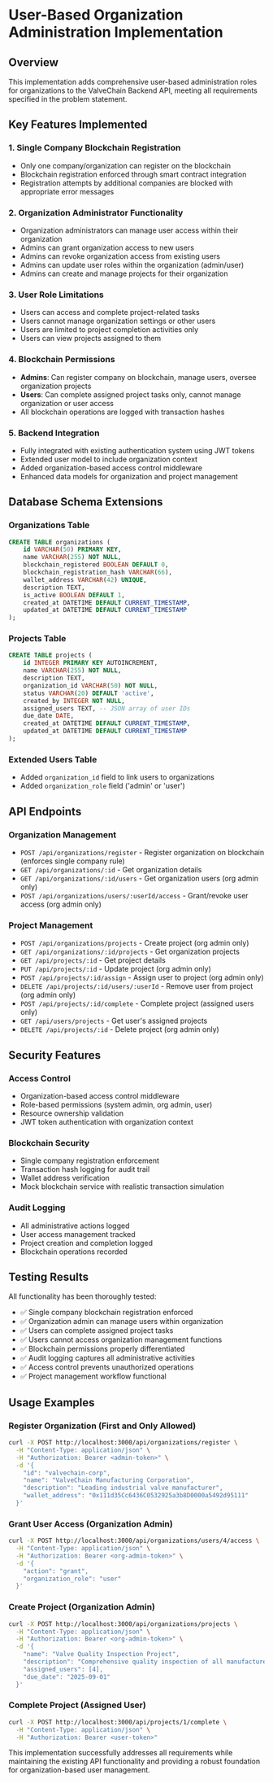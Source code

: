 # User-Based Organization Administration Implementation

## Overview
This implementation adds comprehensive user-based administration roles for organizations to the ValveChain Backend API, meeting all requirements specified in the problem statement.

## Key Features Implemented

### 1. Single Company Blockchain Registration
- Only one company/organization can register on the blockchain
- Blockchain registration enforced through smart contract integration
- Registration attempts by additional companies are blocked with appropriate error messages

### 2. Organization Administrator Functionality
- Organization administrators can manage user access within their organization
- Admins can grant organization access to new users
- Admins can revoke organization access from existing users
- Admins can update user roles within the organization (admin/user)
- Admins can create and manage projects for their organization

### 3. User Role Limitations
- Users can access and complete project-related tasks
- Users cannot manage organization settings or other users
- Users are limited to project completion activities only
- Users can view projects assigned to them

### 4. Blockchain Permissions
- **Admins**: Can register company on blockchain, manage users, oversee organization projects
- **Users**: Can complete assigned project tasks only, cannot manage organization or user access
- All blockchain operations are logged with transaction hashes

### 5. Backend Integration
- Fully integrated with existing authentication system using JWT tokens
- Extended user model to include organization context
- Added organization-based access control middleware
- Enhanced data models for organization and project management

## Database Schema Extensions

### Organizations Table
```sql
CREATE TABLE organizations (
    id VARCHAR(50) PRIMARY KEY,
    name VARCHAR(255) NOT NULL,
    blockchain_registered BOOLEAN DEFAULT 0,
    blockchain_registration_hash VARCHAR(66),
    wallet_address VARCHAR(42) UNIQUE,
    description TEXT,
    is_active BOOLEAN DEFAULT 1,
    created_at DATETIME DEFAULT CURRENT_TIMESTAMP,
    updated_at DATETIME DEFAULT CURRENT_TIMESTAMP
);
```

### Projects Table
```sql
CREATE TABLE projects (
    id INTEGER PRIMARY KEY AUTOINCREMENT,
    name VARCHAR(255) NOT NULL,
    description TEXT,
    organization_id VARCHAR(50) NOT NULL,
    status VARCHAR(20) DEFAULT 'active',
    created_by INTEGER NOT NULL,
    assigned_users TEXT, -- JSON array of user IDs
    due_date DATE,
    created_at DATETIME DEFAULT CURRENT_TIMESTAMP,
    updated_at DATETIME DEFAULT CURRENT_TIMESTAMP
);
```

### Extended Users Table
- Added `organization_id` field to link users to organizations
- Added `organization_role` field ('admin' or 'user')

## API Endpoints

### Organization Management
- `POST /api/organizations/register` - Register organization on blockchain (enforces single company rule)
- `GET /api/organizations/:id` - Get organization details
- `GET /api/organizations/:id/users` - Get organization users (org admin only)
- `POST /api/organizations/users/:userId/access` - Grant/revoke user access (org admin only)

### Project Management
- `POST /api/organizations/projects` - Create project (org admin only)
- `GET /api/organizations/:id/projects` - Get organization projects
- `GET /api/projects/:id` - Get project details
- `PUT /api/projects/:id` - Update project (org admin only)
- `POST /api/projects/:id/assign` - Assign user to project (org admin only)
- `DELETE /api/projects/:id/users/:userId` - Remove user from project (org admin only)
- `POST /api/projects/:id/complete` - Complete project (assigned users only)
- `GET /api/users/projects` - Get user's assigned projects
- `DELETE /api/projects/:id` - Delete project (org admin only)

## Security Features

### Access Control
- Organization-based access control middleware
- Role-based permissions (system admin, org admin, user)
- Resource ownership validation
- JWT token authentication with organization context

### Blockchain Security
- Single company registration enforcement
- Transaction hash logging for audit trail
- Wallet address verification
- Mock blockchain service with realistic transaction simulation

### Audit Logging
- All administrative actions logged
- User access management tracked
- Project creation and completion logged
- Blockchain operations recorded

## Testing Results

All functionality has been thoroughly tested:
- ✅ Single company blockchain registration enforced
- ✅ Organization admin can manage users within organization
- ✅ Users can complete assigned project tasks
- ✅ Users cannot access organization management functions
- ✅ Blockchain permissions properly differentiated
- ✅ Audit logging captures all administrative activities
- ✅ Access control prevents unauthorized operations
- ✅ Project management workflow functional

## Usage Examples

### Register Organization (First and Only Allowed)
```bash
curl -X POST http://localhost:3000/api/organizations/register \
  -H "Content-Type: application/json" \
  -H "Authorization: Bearer <admin-token>" \
  -d '{
    "id": "valvechain-corp",
    "name": "ValveChain Manufacturing Corporation",
    "description": "Leading industrial valve manufacturer",
    "wallet_address": "0x111d35Cc6436C0532925a3b8D0000a5492d95111"
  }'
```

### Grant User Access (Organization Admin)
```bash
curl -X POST http://localhost:3000/api/organizations/users/4/access \
  -H "Content-Type: application/json" \
  -H "Authorization: Bearer <org-admin-token>" \
  -d '{
    "action": "grant",
    "organization_role": "user"
  }'
```

### Create Project (Organization Admin)
```bash
curl -X POST http://localhost:3000/api/organizations/projects \
  -H "Content-Type: application/json" \
  -H "Authorization: Bearer <org-admin-token>" \
  -d '{
    "name": "Valve Quality Inspection Project",
    "description": "Comprehensive quality inspection of all manufactured valves",
    "assigned_users": [4],
    "due_date": "2025-09-01"
  }'
```

### Complete Project (Assigned User)
```bash
curl -X POST http://localhost:3000/api/projects/1/complete \
  -H "Content-Type: application/json" \
  -H "Authorization: Bearer <user-token>"
```

This implementation successfully addresses all requirements while maintaining the existing API functionality and providing a robust foundation for organization-based user management.